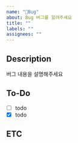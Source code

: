```yaml
---
name: "🐞Bug"
about: Bug 버그를 알려주세요
title: ""
labels: ""
assignees: ""
---
```


## Description

버그 내용을 설명해주세요

## To-Do

- [ ] todo
- [x] todo

## ETC
